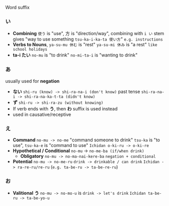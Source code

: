 Word suffix
### **い** 
-  **Combining** `使う` is "use", 方 is "direction/way", 
  combining with `i い` stem gives 
  "way to use something `tsu-ka-i-ka-ta 使い方`"
   `e.g. instructions`
- **Verbs to Nouns**, `ya-su-mu 休む` is "rest"
  `ya-su-mi 休み` is "a rest" `like school holidays`
- **ta-i たい** `no-mu` is "to drink" `no-mi-ta-i` is "wanting to drink"
### **あ** 
usually used for **negation**
- **ない** `shi-ru (know) -> shi-ra-na-i (don't know)`
  past tense `shi-ra-na-i -> shi-ra-na-ka-t-ta (didn't know)`
- **ず** `shi-ru -> shi-ra-zu (without knowing)` 
- If verb ends with **う**, then **わ** suffix is used instead
- used in causative/receptive
### **え**
- **Command** `no-mu -> no-me` "command someone to drink"
  `tsu-ka` is "to use", `tsu-ka-e` is "command to use"
  `Ichidan o-ki-ru -> o-ki-re`
- **Hypothetical / Conditional** `no-mu` -> `no-me-ba (if/when drink)`
    -  **Obligatory** `no-mu -> no-ma-nai-kere-ba` `negation + conditional`
- **Potential** `no-mu -> no-me-ru` `drink -> drinkable / can drink`
  `Ichidan -> ra-re-ru/re-ru` (`e.g. ta-be-ru -> ta-be-re-ru`)
### **お**
- **Valitional** **う** `no-mu -> no-mo-u` is `drink -> let's drink`
  `Ichidan ta-be-ru -> ta-be-yo-u`